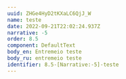 ```yaml
---
uuid: ZHGe4HyD2tKXaLC6QjJ_W
name: teste
date: 2022-09-21T22:02:24.937Z
narrative: -5
order: 8.5
component: DefaultText
body_en: E﻿ntremeio teste
body_ru: e﻿ntremeio teste
identifier: 8.5-[Narrative:-5]-teste
---
```

